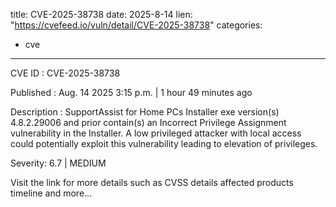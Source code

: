  
title: CVE-2025-38738
date: 2025-8-14
lien: "https://cvefeed.io/vuln/detail/CVE-2025-38738"
categories:
  - cve
---

CVE ID : CVE-2025-38738

Published :  Aug. 14
2025
3:15 p.m. | 1 hour
49 minutes ago

Description : SupportAssist for Home PCs Installer exe version(s) 4.8.2.29006 and prior
contain(s) an Incorrect Privilege Assignment vulnerability in the Installer. A low privileged attacker with local access could potentially exploit this vulnerability
leading to elevation of privileges.

Severity: 6.7 | MEDIUM

Visit the link for more details
such as CVSS details
affected products
timeline
and more...
